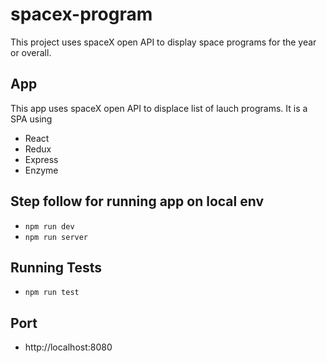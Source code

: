 # spacex-program
This project uses spaceX open API to display space programs for the year or overall.

## App

This app uses spaceX open API to displace list of lauch programs. It is a SPA using 
- React
- Redux
- Express
- Enzyme

## Step follow for running app on local env
- `npm run dev`
- `npm run server `

## Running Tests
- `npm run test`

## Port
- http://localhost:8080